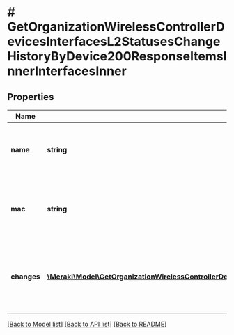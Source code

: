 # # GetOrganizationWirelessControllerDevicesInterfacesL2StatusesChangeHistoryByDevice200ResponseItemsInnerInterfacesInner

## Properties

Name | Type | Description | Notes
------------ | ------------- | ------------- | -------------
**name** | **string** | The name of the wireless LAN controller interface | [optional]
**mac** | **string** | The MAC address of the wireless LAN controller interface | [optional]
**changes** | [**\Meraki\Model\GetOrganizationWirelessControllerDevicesInterfacesL2StatusesChangeHistoryByDevice200ResponseItemsInnerInterfacesInnerChangesInner[]**](GetOrganizationWirelessControllerDevicesInterfacesL2StatusesChangeHistoryByDevice200ResponseItemsInnerInterfacesInnerChangesInner.md) | The statuses of layer 2 interfaces of the wireless LAN controller | [optional]

[[Back to Model list]](../../README.md#models) [[Back to API list]](../../README.md#endpoints) [[Back to README]](../../README.md)
